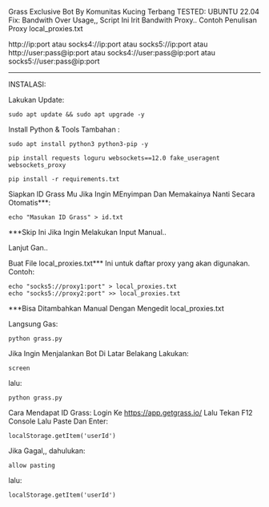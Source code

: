 Grass Exclusive Bot By Komunitas Kucing Terbang
TESTED: UBUNTU 22.04
Fix: Bandwith Over Usage,, Script Ini Irit Bandwith Proxy..
Contoh Penulisan Proxy local_proxies.txt

http://ip:port
atau
socks4://ip:port
atau
socks5://ip:port
atau
http://user:pass@ip:port
atau
socks4://user:pass@ip:port
atau
socks5://user:pass@ip:port

----------------------------------

INSTALASI:

Lakukan Update:
```
sudo apt update && sudo apt upgrade -y
```

Install Python & Tools Tambahan :
```
sudo apt install python3 python3-pip -y
```
```
pip install requests loguru websockets==12.0 fake_useragent websockets_proxy
```
```
pip install -r requirements.txt
```
Siapkan ID Grass Mu Jika Ingin MEnyimpan Dan Memakainya Nanti Secara Otomatis***:
```
echo "Masukan ID Grass" > id.txt
```
***Skip Ini Jika Ingin Melakukan Input Manual..

Lanjut Gan..

Buat File local_proxies.txt***
Ini untuk daftar proxy yang akan digunakan. Contoh:
```
echo "socks5://proxy1:port" > local_proxies.txt
echo "socks5://proxy2:port" >> local_proxies.txt
```
***Bisa Ditambahkan Manual Dengan Mengedit local_proxies.txt

Langsung Gas:

```
python grass.py
```
Jika Ingin Menjalankan Bot Di Latar Belakang Lakukan:
```
screen
```
lalu:
```
python grass.py
```



Cara Mendapat ID Grass:
Login Ke https://app.getgrass.io/
Lalu Tekan F12
Console
Lalu Paste Dan Enter:
```
localStorage.getItem('userId')
```
Jika Gagal,, 
dahulukan:
```
allow pasting
```
lalu:
```
localStorage.getItem('userId')
```
